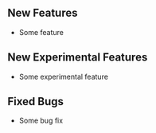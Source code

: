## New Features

- Some feature

## New Experimental Features

- Some experimental feature

## Fixed Bugs

- Some bug fix
